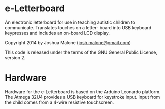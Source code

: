 e-Letterboard
===========

An electronic letterboard for use in teaching autistic
children to communicate. Translates touches on a letter-
board into USB keyboard keypresses and includes an
on-board LCD display.

Copyright 2014 by Joshua Malone (josh.malone@gmail.com)

This code is released under the terms of the GNU
General Public License, version 2.


Hardware
===

Hardware for the e-Letterboard is based on the Arduino Leonardo
platform. The Atmega 32U4 provides a USB keyboard for keystroke
input. Input from the child comes from a 4-wire resistive
touchscreen.

